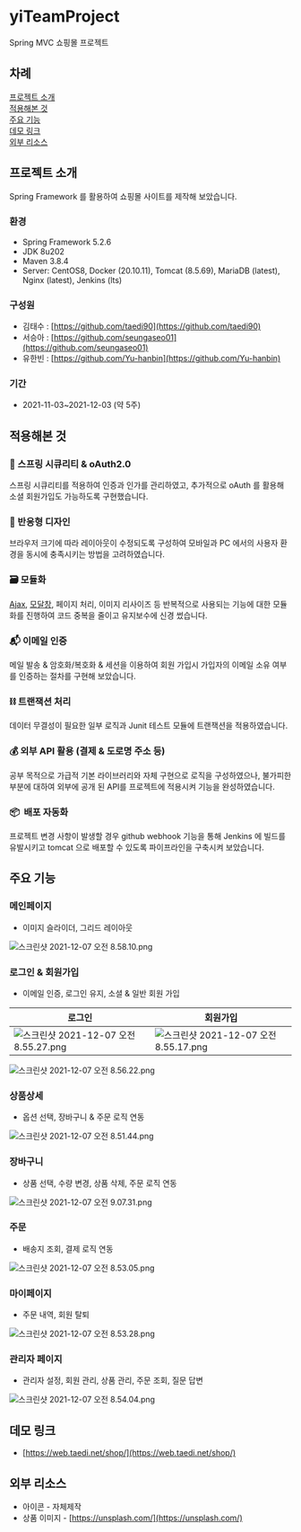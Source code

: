 # yiTeamProject
Spring MVC 쇼핑몰 프로젝트

## 차례

[프로젝트 소개](#프로젝트-소개)  
[적용해본 것](#적용해본-것)  
[주요 기능](#주요-기능)  
[데모 링크](#데모-링크)  
[외부 리소스](#외부-리소스)

## 프로젝트 소개

Spring Framework 를 활용하여 쇼핑몰 사이트를 제작해 보았습니다.

### 환경

- Spring Framework 5.2.6
- JDK 8u202
- Maven 3.8.4
- Server: CentOS8, Docker (20.10.11), Tomcat (8.5.69), MariaDB (latest), Nginx (latest), Jenkins (lts)

### 구성원

- 김태수 : [https://github.com/taedi90](https://github.com/taedi90)
- 서승아 : [https://github.com/seungaseo01](https://github.com/seungaseo01)
- 유한빈 : [https://github.com/Yu-hanbin](https://github.com/Yu-hanbin)

### 기간

- 2021-11-03~2021-12-03 (약 5주)

## 적용해본 것

### 🔐 스프링 시큐리티 & oAuth2.0

스프링 시큐리티를 적용하여 인증과 인가를 관리하였고, 추가적으로 oAuth 를 활용해 소셜 회원가입도 가능하도록 구현했습니다.

### 🧲 반응형 디자인

브라우저 크기에 따라 레이아웃이 수정되도록 구성하여 모바일과 PC 에서의 사용자 환경을 동시에 충족시키는 방법을 고려하였습니다.

### 🗃 모듈화

[Ajax](https://log.taedi.net/vanillajs-ajax-module/), [모달창](https://log.taedi.net/vanillajs-modal-window/), 페이지 처리, 이미지 리사이즈 등 반복적으로 사용되는 기능에 대한 모듈화를 진행하여 코드 중복을 줄이고 유지보수에 신경 썼습니다.

### 📬 이메일 인증

메일 발송 & 암호화/복호화 & 세션을 이용하여 회원 가입시 가입자의 이메일 소유 여부를 인증하는 절차를 구현해 보았습니다.

### ⛓ 트랜잭션 처리

데이터 무결성이 필요한 일부 로직과 Junit 테스트 모듈에 트랜잭션을 적용하였습니다.

### 💰 외부 API 활용 (결제 & 도로명 주소 등)

공부 목적으로 가급적 기본 라이브러리와 자체 구현으로 로직을 구성하였으나, 불가피한 부분에 대하여 외부에 공개 된 API를 프로젝트에 적용시켜 기능을 완성하였습니다.



### 📦  배포 자동화

프로젝트 변경 사항이 발생할 경우 github webhook 기능을 통해 Jenkins 에 빌드를 유발시키고 tomcat 으로 배포할 수 있도록 파이프라인을 구축시켜 보았습니다.

## 주요 기능

### 메인페이지

- 이미지 슬라이더, 그리드 레이아웃

![스크린샷 2021-12-07 오전 8.58.10.png](images/pic-0007.png)

### 로그인 & 회원가입

- 이메일 인증, 로그인 유지, 소셜 & 일반 회원 가입

로그인|회원가입
|---|---|
![스크린샷 2021-12-07 오전 8.55.27.png](images/pic-0009.png)|![스크린샷 2021-12-07 오전 8.55.17.png](images/pic-0001.png)

![스크린샷 2021-12-07 오전 8.56.22.png](images/pic-0003.png)

### 상품상세

- 옵션 선택, 장바구니 &  주문 로직 연동

![스크린샷 2021-12-07 오전 8.51.44.png](images/pic-0008.png)

### 장바구니

- 상품 선택, 수량 변경, 상품 삭제, 주문 로직 연동

![스크린샷 2021-12-07 오전 9.07.31.png](images/pic-0004.png)

### 주문

- 배송지 조회, 결제 로직 연동

![스크린샷 2021-12-07 오전 8.53.05.png](images/pic-0005.png)

### 마이페이지

- 주문 내역, 회원 탈퇴

![스크린샷 2021-12-07 오전 8.53.28.png](images/pic-0002.png)

### 관리자 페이지

- 관리자 설정, 회원 관리, 상품 관리, 주문 조회, 질문 답변

![스크린샷 2021-12-07 오전 8.54.04.png](images/pic-0006.png)

## 데모 링크

- [https://web.taedi.net/shop/](https://web.taedi.net/shop/)

## 외부 리소스

- 아이콘 - 자체제작
- 상품 이미지 - [https://unsplash.com/](https://unsplash.com/)
